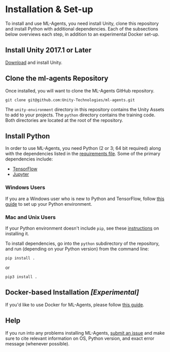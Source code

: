 # Installation & Set-up

To install and use ML-Agents, you need install Unity, clone this repository
and install Python with additional dependencies. Each of the subsections
below overviews each step, in addition to an experimental Docker set-up.

## Install **Unity 2017.1** or Later

[Download](https://store.unity.com/download) and install Unity.

## Clone the ml-agents Repository

Once installed, you will want to clone the ML-Agents GitHub repository. 

    git clone git@github.com:Unity-Technologies/ml-agents.git

The `unity-environment` directory in this repository contains the Unity Assets
to add to your projects. The `python` directory contains the training code.
Both directories are located at the root of the repository. 

## Install Python

In order to use ML-Agents, you need Python (2 or 3; 64 bit required) along with
the dependencies listed in the [requirements file](../python/requirements.txt).
Some of the primary dependencies include:
- [TensorFlow](Background-TensorFlow.md) 
- [Jupyter](Background-Jupyter.md) 

### Windows Users

If you are a Windows user who is new to Python and TensorFlow, follow 
[this guide](https://unity3d.college/2017/10/25/machine-learning-in-unity3d-setting-up-the-environment-tensorflow-for-agentml-on-windows-10/)
to set up your Python environment.

### Mac and Unix Users

If your Python environment doesn't include `pip`, see these 
[instructions](https://packaging.python.org/guides/installing-using-linux-tools/#installing-pip-setuptools-wheel-with-linux-package-managers)
on installing it.

To install dependencies, go into the `python` subdirectory of the repository,
and run (depending on your Python version) from the command line:

    pip install .

or 

    pip3 install .

## Docker-based Installation _[Experimental]_

If you'd like to use Docker for ML-Agents, please follow 
[this guide](Installation-Docker.md). 

## Help

If you run into any problems installing ML-Agents, 
[submit an issue](https://github.com/Unity-Technologies/ml-agents/issues) and
make sure to cite relevant information on OS, Python version, and exact error 
message (whenever possible). 


